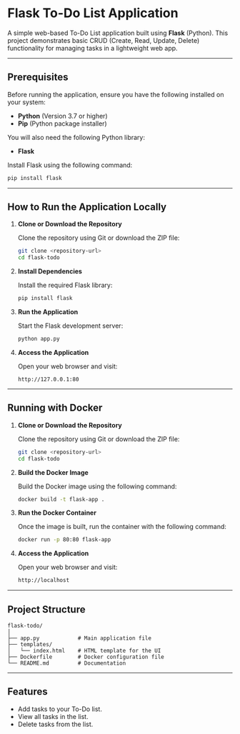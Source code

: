 
# Flask To-Do List Application

A simple web-based To-Do List application built using **Flask** (Python). This project demonstrates basic CRUD (Create, Read, Update, Delete) functionality for managing tasks in a lightweight web app.

---

## Prerequisites

Before running the application, ensure you have the following installed on your system:

- **Python** (Version 3.7 or higher)
- **Pip** (Python package installer)

You will also need the following Python library:

- **Flask**

Install Flask using the following command:

```bash
pip install flask
```

---

## How to Run the Application Locally

1. **Clone or Download the Repository**

   Clone the repository using Git or download the ZIP file:
   ```bash
   git clone <repository-url>
   cd flask-todo
   ```

2. **Install Dependencies**

   Install the required Flask library:
   ```bash
   pip install flask
   ```

2. **Run the Application**

   Start the Flask development server:
   ```bash
   python app.py
   ```

5. **Access the Application**

   Open your web browser and visit:
   ```
   http://127.0.0.1:80
   ```
---
## Running with Docker

1. **Clone or Download the Repository**

   Clone the repository using Git or download the ZIP file:
   ```bash
   git clone <repository-url>
   cd flask-todo
   ```

2. **Build the Docker Image**

   Build the Docker image using the following command:
   ```bash
   docker build -t flask-app .
   ```

3. **Run the Docker Container**

   Once the image is built, run the container with the following command:
   ```bash
   docker run -p 80:80 flask-app
   ```

4. **Access the Application**

   Open your web browser and visit:
   ```bash
   http://localhost 
   ```


---

## Project Structure

```
flask-todo/
│
├── app.py            # Main application file
├── templates/
│   └── index.html    # HTML template for the UI
├── Dockerfile        # Docker configuration file
└── README.md         # Documentation
```

---

## Features

- Add tasks to your To-Do list.
- View all tasks in the list.
- Delete tasks from the list.
